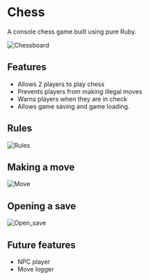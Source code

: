 # Chess
A console chess game built using pure Ruby.

![Chessboard](https://github.com/MurgrayDJ/chess/assets/36339824/c902c2ae-fac5-44d4-ba0b-4fa3777685ef)

## Features
- Allows 2 players to play chess
- Prevents players from making illegal moves
- Warns players when they are in check
- Allows game saving and game loading.

## Rules

![Rules](https://github.com/MurgrayDJ/chess/assets/36339824/e69a9dc8-3c84-443f-87d4-8a785fbed073)

## Making a move

![Move](https://github.com/MurgrayDJ/chess/assets/36339824/eb0eb44f-c2b5-407d-ac4b-8e8a97c71d5c)

## Opening a save

![Open_save](https://github.com/MurgrayDJ/chess/assets/36339824/08e6da67-0485-4449-b2ef-709a167b0de0)

## Future features
- NPC player
- Move logger
